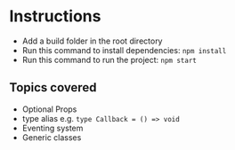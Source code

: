 # Instructions

- Add a build folder in the root directory
- Run this command to install dependencies: `npm install`
- Run this command to run the project: `npm start`

## Topics covered

- Optional Props
- type alias e.g. `type Callback = () => void`
- Eventing system
- Generic classes
